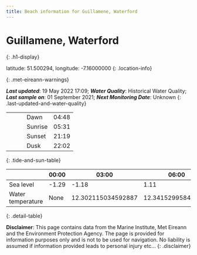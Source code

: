 ```yaml
---
title: Beach information for Guillamene, Waterford
---
```

# Guillamene, Waterford 
{: .h1-display}

latitude: 51.500294, longitude: -7.16000000
{: .location-info}


{: .met-eireann-warnings}

___Last updated___: 19 May 2022 17:09; ___Water Quality___: Historical Water Quality;
___Last sample on___: 01 September 2021; ___Next Monitoring Date___: Unknown
{: .last-updated-and-water-quality}

|   |   |   |   |   |
|---|---|---|---|---|
|   |   |   | Dawn  | 04:48 |
|   |   |   | Sunrise  | 05:31 |
|   |   |   | Sunset  | 21:19 |
|   |   |   | Dusk  | 22:02 |
{: .tide-and-sun-table}

<div></div>

| | 00:00 | 03:00 | 06:00 | 09:00 | 12:00 | 15:00 | 18:00 | 21:00 |
|---|---|---|---|---|---|---|---|---|
| Sea level | -1.29 | -1.18 | 1.11 | 1.03| -1.11 | -1.34 | 0.93 | 1.31 |
| Water temperature | None | 12.302115034592887 | 12.341529958459137 | 12.425729999875234 | 12.531819686690948 | 12.545094888068679 | 12.52248999216836 | 12.532346607080036 |
{: .detail-table}

__Disclaimer__: This page contains data from the Marine Institute,
Met Eireann and the Environment Protection Agency. The page is provided for
information purposes only and is not to be used for navigation. No liability
is assumed if information provided leads to personal injury etc...
{: .disclaimer}